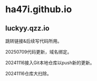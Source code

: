 # ha47i.github.io

## luckyy.qzz.io

跳转链接&后续写代码所用。

20250709代码更新，域名绑定。

20241116接入Git本地仓库以push新的更新。

20241116仓库大扫除。